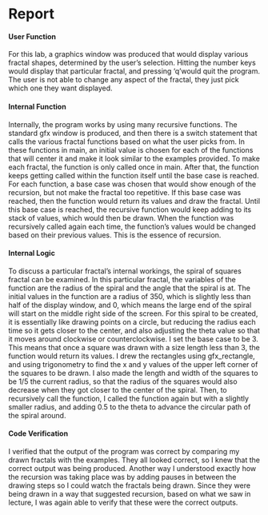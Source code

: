 # Report

#### User Function

For this lab, a graphics window was produced that would display various fractal shapes, determined by the user’s selection. Hitting the number keys would display that particular fractal, and pressing ‘q’would quit the program. The user is not able to change any aspect of the fractal, they just pick which one they want displayed. 

#### Internal Function

Internally, the program works by using many recursive functions. The standard gfx window is produced,  and then there is a switch statement that calls the various fractal functions based on what the user picks from. In these functions in main, an initial value is chosen for each of the functions that will center it and  make it look similar to the examples provided. To make each fractal, the function is only called once in  main. After that, the function keeps getting called within the function itself until the base case is reached. For each function, a base case was chosen that would show enough of the recursion, but not make the  fractal too repetitive. If this base case was reached, then the function would return its values and draw  the fractal. Until this base case is reached, the recursive function would keep adding to its stack of values, which would then be drawn. When the function was recursively called again each time, the function’s values would be changed based on their previous values. This is the essence of recursion. 

#### Internal Logic

To discuss a particular fractal’s internal workings, the spiral of squares fractal can be examined. In this  particular fractal, the variables of the function are the radius of the spiral and the angle that the spiral is at. The initial values in the function are a radius of 350, which is slightly less than half of the display window, and 0, which means the large end of the spiral will start on the middle right side of the screen. For this  spiral to be created, it is essentially like drawing points on a circle, but reducing the radius each time so it  gets closer to the center, and also adjusting the theta value so that it moves around clockwise or  counterclockwise. I set the base case to be 3. This means that once a square was drawn with a size length less than 3, the function would return its values. I drew the rectangles using gfx_rectangle, and using  trigonometry to find the x and y values of the upper left corner of the squares to be drawn. I also made the length and width of the squares to be 1/5 the current radius, so that the radius of the squares would also  decrease when they got closer to the center of the spiral. Then, to recursively call the function, I called the function again but with a slightly smaller radius, and adding 0.5 to the theta to advance the circular path of the spiral around. 

#### Code Verification

I verified that the output of the program was correct by comparing my drawn fractals with the examples. They all looked correct, so I knew that the correct output was being produced. Another way I understood exactly how the recursion was taking place was by adding pauses in between the drawing steps so I  could watch the fractals being drawn. Since they were being drawn in a way that suggested recursion, based on what we saw in lecture, I was again able to verify that these were the correct outputs. 
